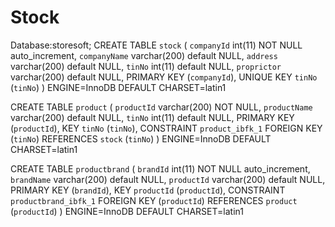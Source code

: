 # Stock
Database:storesoft;
CREATE TABLE `stock` (
  `companyId` int(11) NOT NULL auto_increment,
  `companyName` varchar(200) default NULL,
  `address` varchar(200) default NULL,
  `tinNo` int(11) default NULL,
  `proprictor` varchar(200) default NULL,
  PRIMARY KEY  (`companyId`),
  UNIQUE KEY `tinNo` (`tinNo`)
) ENGINE=InnoDB DEFAULT CHARSET=latin1

CREATE TABLE `product` (
  `productId` varchar(200) NOT NULL,
  `productName` varchar(200) default NULL,
  `tinNo` int(11) default NULL,
  PRIMARY KEY  (`productId`),
  KEY `tinNo` (`tinNo`),
  CONSTRAINT `product_ibfk_1` FOREIGN KEY (`tinNo`) REFERENCES `stock` (`tinNo`)
) ENGINE=InnoDB DEFAULT CHARSET=latin1

CREATE TABLE `productbrand` (
  `brandId` int(11) NOT NULL auto_increment,
  `brandName` varchar(200) default NULL,
  `productId` varchar(200) default NULL,
  PRIMARY KEY  (`brandId`),
  KEY `productId` (`productId`),
  CONSTRAINT `productbrand_ibfk_1` FOREIGN KEY (`productId`) REFERENCES `product` (`productId`)
) ENGINE=InnoDB DEFAULT CHARSET=latin1
